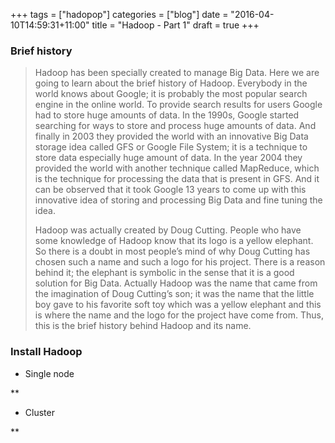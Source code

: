 +++
tags =  ["hadopop"]
categories = ["blog"]
date = "2016-04-10T14:59:31+11:00"
title = "Hadoop - Part 1"
draft = true
+++

### Brief history 
> Hadoop has been specially created to manage Big Data. Here we are going to learn about the brief history of Hadoop. Everybody in the world knows about Google; it is probably the most popular search engine in the online world. To provide search results for users Google had to store huge amounts of data. In the 1990s, Google started searching for ways to store and process huge amounts of data. And finally in 2003 they provided the world with an innovative Big Data storage idea called GFS or Google File System; it is a technique to store data especially huge amount of data. In the year 2004 they provided the world with another technique called MapReduce, which is the technique for processing the data that is present in GFS. And it can be observed that it took Google 13 years to come up with this innovative idea of storing and processing Big Data and fine tuning the idea.
> 
> Hadoop was actually created by Doug Cutting. People who have some knowledge of Hadoop know that its logo is a yellow elephant. So there is a doubt in most people’s mind of why Doug Cutting has chosen such a name and such a logo for his project. There is a reason behind it; the elephant is symbolic in the sense that it is a good solution for Big Data. Actually Hadoop was the name that came from the imagination of Doug Cutting’s son; it was the name that the little boy gave to his favorite soft toy which was a yellow elephant and this is where the name and the logo for the project have come from. Thus, this is the brief history behind Hadoop and its name.


### Install Hadoop

* Single node

**  


* Cluster 

** 



